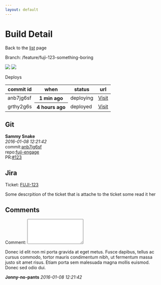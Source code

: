 ```yaml
---
layout: default
---
```


Build Detail
============

Back to the [list](/list) page

<div class="col-xs-12 col-sm-9">

  <div class="panel panel-default">
    <div class="panel-heading">Branch: /feature/fuji-123-something-boring </div>
    <div class="panel-body">
      <p>
          <img src='https://quay.io/repository/workplace/mobile-api/status?token=97f121e9-d480-4b7d-a713-579f00917218'>
          <img src='https://codeship.com/projects/a52a95f0-b203-0133-86e7-762e2f6eb269/status?branch=master'>
      </p>
    </div>
  </div>

  <div class="panel panel-default">
    <div class="panel-heading">Deploys</div>
    <div class="panel-body">
      <table class="table table-striped">
        <thead>
          <tr>
            <th>commit id</th>
            <th>when</th>
            <th>status</th>
            <th>url</th>
          </tr>
        </thead>
        <tbody>
          <tr>
            <td>anb7jg6sf</td>
            <th>1 min ago</th>
            <td>deploying</td>
            <td>
              <a class="btn btn-default" href="http://www.alpha.fuji.ninja" role="button">Visit</a>
            </td>
          </tr>
          <tr>
            <td>grthy2g6s</td>
            <th>4 hours ago</th>
            <td>deployed</td>
            <td>
              <a class="btn btn-default" href="http://www.alpha.fuji.ninja" role="button">Visit</a>
            </td>
          </tr>
        </tbody>
      </table>
    </div>
  </div>

  <div class="row">
    <div class="col-xs-6 col-lg-4">
      <h2>Git</h2>
        <b>Sammy Snake</b> <br/>
        <i>2016-01-08 12:21:42</i> <br/>
        commit:<a class="btn" href="https://bitbucket.org/workplacesystems/fuji-engage" target="_top">anb7jg6sf</a> <br/>
        repo:<a class="btn" href="https://bitbucket.org/workplacesystems/fuji-engage" target="_top">fuji-engage</a> <br/>
        PR:<a class="btn" href="https://bitbucket.org/workplacesystems/fuji-engage" target="_top">#123</a> <br/>
    </div>
    <div class="col-xs-12 col-lg-8">
      <h2>Jira</h2>
      <p>
        Ticket: <a class="btn" href="https://workplacejira.atlassian.net/browse/FUJI-4299">FUJI-123</a>
      </p>
      <p>
        Some descrpition of the ticket that is attache to the ticket some read it her
      </p>
    </div>
    <div class="col-xs-18 col-lg-12">
      <h2>Comments</h2>
      <p>
        <div class="form-group">
          <label for="comment">Comment:</label>
          <textarea class="form-control" rows="5" id="comment"></textarea>
        </div>
      </p>
      <p>
         Donec id elit non mi porta gravida at eget metus. Fusce dapibus, tellus ac cursus commodo, tortor mauris condimentum nibh, ut fermentum massa justo sit amet risus. Etiam porta sem malesuada magna mollis euismod. Donec sed odio dui. 
      </p>
      <p>
        <b>Jonny-no-pants</b>
        <i>2016-01-08 12:21:42</i>
      </p>
    </div>
  </div><!--/row-->
</div>
